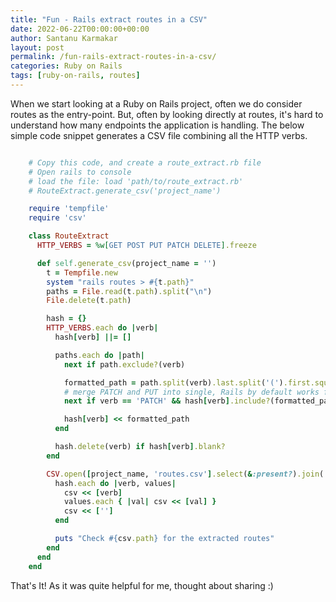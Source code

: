 ```yaml
---
title: "Fun - Rails extract routes in a CSV"
date: 2022-06-22T00:00:00+00:00
author: Santanu Karmakar
layout: post
permalink: /fun-rails-extract-routes-in-a-csv/
categories: Ruby on Rails
tags: [ruby-on-rails, routes]
---
```


When we start looking at a Ruby on Rails project, often we do consider routes as the entry-point. But, often by looking directly at routes, it's hard to understand how many endpoints the application is handling. The below simple code snippet generates a CSV file combining all the HTTP verbs.  

```ruby

    # Copy this code, and create a route_extract.rb file
    # Open rails to console
    # load the file: load 'path/to/route_extract.rb'
    # RouteExtract.generate_csv('project_name')

    require 'tempfile'
    require 'csv'

    class RouteExtract
      HTTP_VERBS = %w[GET POST PUT PATCH DELETE].freeze

      def self.generate_csv(project_name = '')
        t = Tempfile.new
        system "rails routes > #{t.path}"
        paths = File.read(t.path).split("\n")
        File.delete(t.path)

        hash = {}
        HTTP_VERBS.each do |verb|
          hash[verb] ||= []

          paths.each do |path|
            next if path.exclude?(verb)

            formatted_path = path.split(verb).last.split('(').first.squish
            # merge PATCH and PUT into single, Rails by default works for both
            next if verb == 'PATCH' && hash[verb].include?(formatted_path)

            hash[verb] << formatted_path
          end

          hash.delete(verb) if hash[verb].blank?
        end

        CSV.open([project_name, 'routes.csv'].select(&:present?).join('_'), 'w') do |csv|
          hash.each do |verb, values|
            csv << [verb]
            values.each { |val| csv << [val] }
            csv << ['']
          end

          puts "Check #{csv.path} for the extracted routes"
        end
      end
    end

```

That's It! As it was quite helpful for me, thought about sharing :) 
